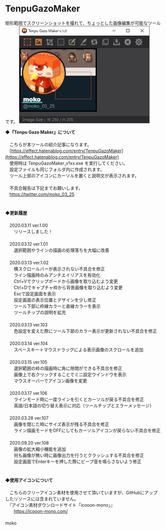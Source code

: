 # TenpuGazoMaker
矩形範囲でスクリーンショットを撮れて、ちょっとした画像編集が可能なツールです。
![image](image/SimpleCapImage.png)

**◆『Tenpu Gazo Maker』について**  
　  
　こちらが本ツールの紹介記事になります。  
　[https://effect.hatenablog.com/entry/TenpuGazoMaker](https://effect.hatenablog.com/entry/TenpuGazoMaker) 
　  
　使用時は TenpuGazoMaker_v1xx.exe を実行してください。  
　設定ファイルも同じフォルダ内に作成されます。  
　ツール上部のアイコンにカーソルを置くと説明文が表示されます。  
　  
　不具合報告は下記までお願いします。  
　https://twitter.com/moko_03_25  
　  
　  
**◆更新履歴**  
　  
　2020.03.11 ver.1.00  
　　リリースしました！  
　  
　2020.03.12 ver.1.01  
　　選択範囲やラインの描画の処理落ちを大幅に改善  
　  
　2020.03.13 ver.1.02  
　　横スクロールバーが表示されない不具合を修正  
　　ライン描画時のみアンチエイリアスを有効化  
　　Ctrl+Vでクリップボードから画像を取り込むよう変更  
　　Ctrl+Dでキャプチャ枠から背景画像を取り込むよう変更  
　　Escで設定画面を表示  
　　設定画面の表示位置とデザインを少し修正  
　　ツール下部に枠線カラーと直線カラーを表示  
　　ツールチップの説明を拡充  
　  
　2020.03.13 ver.103  
　　色設定を変えた際にツール下部のカラー表示が更新されない不具合を修正  
　  
　2020.03.14 ver.104  
　　スペースキー＋マウスドラッグによる表示画像のスクロールを追加  
　  
　2020.03.15 ver.105  
　　選択範囲の枠の描画時に角に隙間ができる不具合を修正  
　　画像上で右クリックすることでミニ設定ウインドウを表示  
　　マウスオーバーでアイコン画像を変更  
　  
　2020.03.17 ver.106  
　　ラインモード時に一度ラインを引くとカーソルが戻る不具合を修正  
　　英語/日本語の切り替え表示に対応（ツールチップとエラーメッセージ）  
　  
　2020.03.28 ver.107  
　　画像を閉じた時にサイズ表示が残る不具合を修正  
　　ライン描画モードをOFFにしてもカーソルアイコンが戻らない不具合を修正  
　  
　2020.09.20 ver.108  
　　画像の拡大縮小機能を追加  
　　何も画像が無い時に画像出力を行うとクラッシュする不具合を修正  
　　設定画面でEnterキーを押した際にビープ音を鳴らさないよう修正  
　  
　  
**◆使用アイコンについて**  
　  
　こちらのフリーアイコン素材を使用させて頂いていますが、GitHubにアップしたリソースには含まれていません。  
　『アイコン素材ダウンロードサイト「icooon-mono」』    
　　https://icooon-mono.com/  
　  
moko
